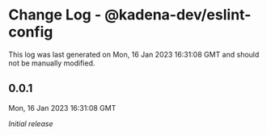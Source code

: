 # Change Log - @kadena-dev/eslint-config

This log was last generated on Mon, 16 Jan 2023 16:31:08 GMT and should not be manually modified.

## 0.0.1
Mon, 16 Jan 2023 16:31:08 GMT

_Initial release_

